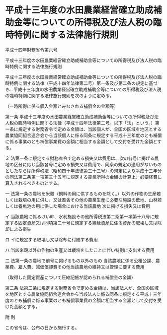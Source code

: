 # 平成十三年度の水田農業経営確立助成補助金等についての所得税及び法人税の臨時特例に関する法律施行規則

平成十四年財務省令第六号

平成十三年度の水田農業経営確立助成補助金等についての所得税及び法人税の臨時特例に関する法律施行規則

平成十三年度の水田農業経営確立助成補助金等についての所得税及び法人税の臨時特例に関する法律（平成十四年法律第二号）第一条及び第二条の規定に基づき、平成十三年度の水田農業経営確立助成補助金等についての所得税及び法人税の臨時特例に関する法律施行規則を次のように定める。

（一時所得に係る収入金額とみなされる補償金の金額等）

第一条 平成十三年度の水田農業経営確立助成補助金等についての所得税及び法人税の臨時特例に関する法律（平成十四年法律第二号。以下「法」という。）第一条に規定する財務省令で定める金額は、当該個人が、全国の区域を地区とする農業協同組合連合会から当該個人に係る同条に規定する平成十三年度のとも補償に係る事業のとも補償事業費の金額に相当する金額として交付を受けた金額とする。

２ 法第一条に規定する財務省令で定める損失又は費用は、次の各号に掲げる農地の区分に応じ当該各号に定める損失又は費用で、同条の規定の適用がないものとしたならば所得税法（昭和四十年法律第三十三号）の規定により平成十三年分の同法第二条第一項第三十五号に規定する農業所得の金額の計算上、必要経費に算入されるべきものとする。

一 法第一条の農地を米穀（飼料の用に供するものを除く。）以外の作物の生産若しくは栽培の用に供し、又は畜舎その他の農業生産に必要な施設の敷地、山林若しくは養魚池の用に供した場合における当該農地 次に掲げる損失又は費用

イ 当該農地に係るけい畔、水利施設その他所得税法第二条第一項第十八号に規定する固定資産又は同項第二十号に規定する繰延資産に係る資産の取壊し又は除却による損失

ロ イに規定する取壊し又は除却に付随する費用

ハ 当該米穀以外の作物の生産又は栽培をしたことに伴い特別に支出する費用

二 法第一条の農地で前号に掲げるもの以外のもの 当該農地に係る公租公課、農薬費、雇人費、減価償却費その他当該農地の維持又は管理に要する費用

（取得した固定資産について圧縮記帳が認められる補償金の金額）

第二条 法第二条に規定する財務省令で定める金額は、当該法人が、全国の区域を地区とする農業協同組合連合会から当該法人に係る同条に規定する平成十三年度のとも補償に係る事業のとも補償事業費の金額に相当する金額として交付を受けた金額とする。

附 則

この省令は、公布の日から施行する。
